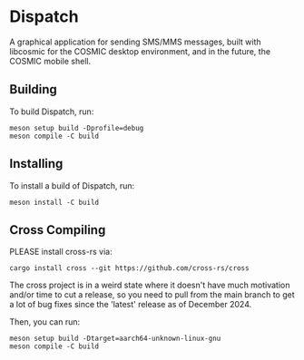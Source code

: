 # Dispatch

A graphical application for sending SMS/MMS messages, built with libcosmic
for the COSMIC desktop environment, and in the future, the COSMIC mobile
shell.

## Building

To build Dispatch, run:

    meson setup build -Dprofile=debug
    meson compile -C build

## Installing

To install a build of Dispatch, run:

    meson install -C build

## Cross Compiling

PLEASE install cross-rs via:

    cargo install cross --git https://github.com/cross-rs/cross

The cross project is in a weird state where it doesn't have much motivation
and/or time to cut a release, so you need to pull from the main branch to
get a lot of bug fixes since the 'latest' release as of December 2024.

Then, you can run:

    meson setup build -Dtarget=aarch64-unknown-linux-gnu
    meson compile -C build
